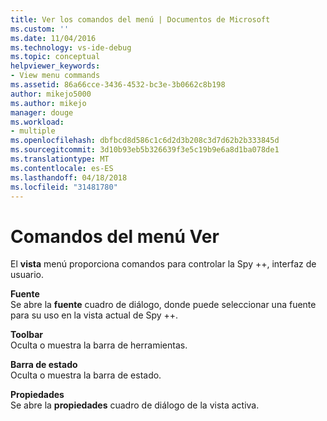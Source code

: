 ```yaml
---
title: Ver los comandos del menú | Documentos de Microsoft
ms.custom: ''
ms.date: 11/04/2016
ms.technology: vs-ide-debug
ms.topic: conceptual
helpviewer_keywords:
- View menu commands
ms.assetid: 86a66cce-3436-4532-bc3e-3b0662c8b198
author: mikejo5000
ms.author: mikejo
manager: douge
ms.workload:
- multiple
ms.openlocfilehash: dbfbcd8d586c1c6d2d3b208c3d7d62b2b333845d
ms.sourcegitcommit: 3d10b93eb5b326639f3e5c19b9e6a8d1ba078de1
ms.translationtype: MT
ms.contentlocale: es-ES
ms.lasthandoff: 04/18/2018
ms.locfileid: "31481780"
---
```

# <a name="view-menu-commands"></a>Comandos del menú Ver
El **vista** menú proporciona comandos para controlar la Spy ++, interfaz de usuario.  
  
 **Fuente**  
 Se abre la **fuente** cuadro de diálogo, donde puede seleccionar una fuente para su uso en la vista actual de Spy ++.  
  
 **Toolbar**  
 Oculta o muestra la barra de herramientas.  
  
 **Barra de estado**  
 Oculta o muestra la barra de estado.  
  
 **Propiedades**  
 Se abre la **propiedades** cuadro de diálogo de la vista activa.